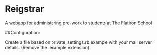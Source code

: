 # Reigstrar

A webapp for administering pre-work to students at The Flatiron School

##Configuration: 

Create a file based on private_settings.rb.example with your mail server details. (Remove the .example extension). 